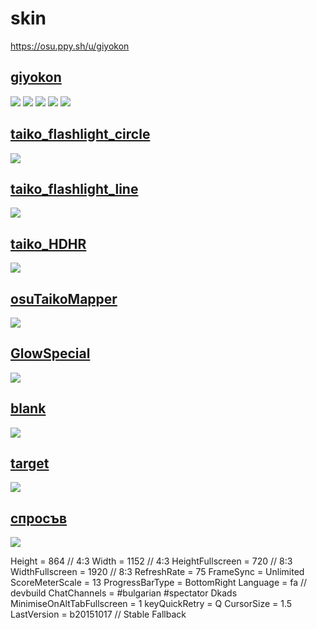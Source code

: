 # skin
https://osu.ppy.sh/u/giyokon

## [giyokon](https://giyokon.s-ul.eu/PhGw7YGU)
![](https://i.imgur.com/6khf3PD.png)
![](https://i.imgur.com/VyDaJLV.png)
![](https://i.imgur.com/MCfGXbp.png)
![](https://i.imgur.com/2ciJ3MT.png)
![](https://i.imgur.com/Rjp3N21.png)

## [taiko_flashlight_circle](https://giyokon.s-ul.eu/h8UeEV92)
![](https://i.imgur.com/xFyfyMp.png)

## [taiko_flashlight_line](https://giyokon.s-ul.eu/ATCHfvaY)
![](https://i.imgur.com/rdLargt.png)

## [taiko_HDHR](https://giyokon.s-ul.eu/f98GEXvb)
![](https://i.imgur.com/0g1ZrXK.png)

## [osuTaikoMapper](https://giyokon.s-ul.eu/9Fr0BLxx)
![](https://i.imgur.com/mOAQxyg.png)

## [GlowSpecial](https://giyokon.s-ul.eu/ENob3VK0)
![](https://i.imgur.com/HnpWfro.png)

## [blank](https://giyokon.s-ul.eu/OFPUzARr)
![](https://i.imgur.com/UPnsWGf.png)

## [target](https://giyokon.s-ul.eu/3ctNf0nk)
![](https://i.imgur.com/UTYSqk6.png)

## [спросъв](https://giyokon.s-ul.eu/sujhnTIc)
![](https://i.imgur.com/B6O71Gh.png)

Height = 864 // 4:3
Width = 1152 // 4:3
HeightFullscreen = 720 // 8:3
WidthFullscreen = 1920 // 8:3
RefreshRate = 75
FrameSync = Unlimited
ScoreMeterScale = 13
ProgressBarType = BottomRight
Language = fa // devbuild
ChatChannels = #bulgarian #spectator Dkads
MinimiseOnAltTabFullscreen = 1
keyQuickRetry = Q
CursorSize = 1.5
LastVersion = b20151017 // Stable Fallback
